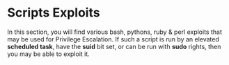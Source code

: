 # Scripts Exploits

In this section, you will find various bash, pythons, ruby & perl exploits that may be used for Privilege Escalation. If such a script is run by an elevated **scheduled task**, have the **suid** bit set, or can be run with **sudo** rights, then you may be able to exploit it.